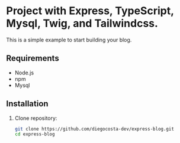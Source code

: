 # Project with Express, TypeScript, Mysql, Twig, and Tailwindcss.

This is a simple example to start building your blog.

## Requirements

- Node.js
- npm
- Mysql

## Installation

1. Clone repository:

   ```bash
   git clone https://github.com/diegocosta-dev/express-blog.git
   cd express-blog
